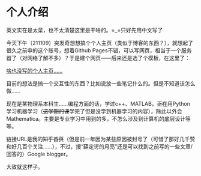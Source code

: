 # 个人介绍

英文实在是太菜，也不太清楚这里是干啥的。=_=只好先用中文写了

今天下午（211109）突发奇想想搞个个人主页（类似于博客的东西？），就想起了很久之前申的这个账号，想着Github Pages不错，可以写网页，相当于一个服务器了（对网络了解不多）？于是建个网页——后来还是选了个模板，在这里了：

[啥也没写的个人主页……](https://shbookp.github.io/)

目前的想法是搞一个交互性的东西？比如说放一些笔记什么的。但是不知道该怎么做……

现在是某物理系本科生……编程方面的话，学过c++、MATLAB，~~正在~~用Python学习机器学习（~~这学期的课~~学完了但是没学到机器学习的内容），除此以外会Mathematica。主要是专业学习中用到的多，不怎么涉及到计算机的底层设计等等。

链接URL是我的~~知乎首页~~（但是前一年因为某些原因被封号了（可惜了那好几千赞和好几百个关注……），不过，搜“薛定谔的月亮”还是可以找到之前写的一些文章/回答的）Google blogger。

大致就这样子。
